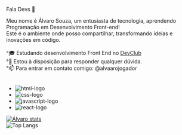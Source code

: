 Fala Devs 👋

Meu nome é Álvaro Souza, um entusiasta de tecnologia, aprendendo Programação em Desenvolvimento Front-end!
<br>
Este é o ambiente onde posso compartilhar, transformando ideias e inovações em código.
<br>
<br>
°🎓 Estudando desenvolvimento Front End no <a href="https://rodolfomori.com.br/devclub">DevClub</a></h2>
<br>
°💬 Estou à disposição para responder qualquer dúvida.
<br>
°📫 Para entrar em contato comigo: @alvaarojogador
<br>
<br>

-   <img src="https://img.shields.io/badge/HTML-239120?style=for-the-badge&logo=html5&logoColor=white" alt="html-logo" />

-   <img src="https://img.shields.io/badge/CSS3-1572B6?style=for-the-badge&logo=css3&logoColor=white" alt="css-logo" />

-   <img src="https://img.shields.io/badge/JavaScript-F7DF1E?style=for-the-badge&logo=javascript&logoColor=black" alt="javascript-logo" />

-   <img src="https://img.shields.io/badge/React-20232A?style=for-the-badge&logo=react&logoColor=61DAFB" alt="react-logo" />

[![Álvaro stats](https://github-readme-stats.vercel.app/api?username=alvarodev12)](https://github.com/anuraghazra/github-readme-stats)
<br>
![Top Langs](https://github-readme-stats.vercel.app/api/top-langs/?username=alvarodev12&exclude_repo=github-readme-stats,anuraghazra.github.io)
